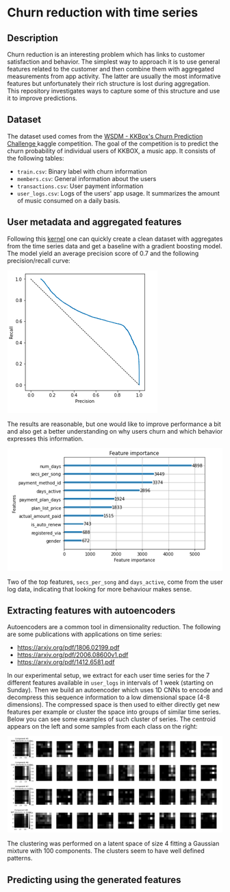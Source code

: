 # Churn reduction with time series

## Description
Churn reduction is an interesting problem which has links to customer satisfaction and behavior.
The simplest way to approach it is to use general features related to the customer and then combine them with
 aggregated measurements from app activity. The latter are usually the most informative features but unfortunately
 their rich structure is lost during aggregation. This repository investigates ways to capture some of this structure
 and use it to improve predictions.
 
## Dataset
The dataset used comes from the [WSDM - KKBox's Churn Prediction Challenge
](`https://www.kaggle.com/c/kkbox-churn-prediction-challenge`) kaggle competition. The goal of the competition is to 
predict the churn probability of individual users of KKBOX, a music app. It consists of the following tables:

- `train.csv`: Binary label with churn information
- `members.csv`: General information about the users
- `transactions.csv`: User payment information
- `user_logs.csv`: Logs of the users' app usage. It summarizes the amount of music consumed on a daily basis.

## User metadata and aggregated features
Following this [kernel](https://www.kaggle.com/garylee29181/fork-of-churn) one can quickly create a clean dataset with
aggregates from the time series data and get a baseline with a gradient boosting model. The model yield an average 
precision score of 0.7 and the following precision/recall curve:

![PR curve](assets/pr_curve_boosting_v2.png)

The results are reasonable, but one would like to improve performance a bit and also get a better understanding on
why users churn and which behavior expresses this information.

![Feature importances](assets/feature_importances_v2.png)

Two of the top features, `secs_per_song` and `days_active`, come from the user log data, indicating that looking 
for more behaviour makes sense.

## Extracting features with autoencoders
Autoencoders are a common tool in dimensionality reduction. The following are some publications with applications 
on time series:
- https://arxiv.org/pdf/1806.02199.pdf
- https://arxiv.org/pdf/2006.08600v1.pdf
- https://arxiv.org/pdf/1412.6581.pdf

In our experimental setup, we extract for each user time series for the 7 different features available in `user_logs`
in intervals of 1 week (starting on Sunday). Then we build an autoencoder which uses 1D CNNs to encode and decompress
this sequence information to a low dimensional space (4-8 dimensions). The compressed space is then used to either
directly get new features per example or cluster the space into groups of similar time series. Below you can see some
examples of such cluster of series. The centroid appears on the left and some samples from each class on the right:

![Time series](assets/time_series.png)

The clustering was performed on a latent space of size 4 fitting a Gaussian mixture with 100 components. The clusters
seem to have well defined patterns.

## Predicting using the generated features

